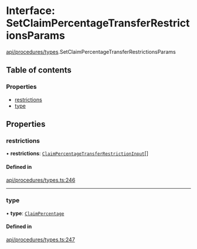 # Interface: SetClaimPercentageTransferRestrictionsParams

[api/procedures/types](../wiki/api.procedures.types).SetClaimPercentageTransferRestrictionsParams

## Table of contents

### Properties

- [restrictions](../wiki/api.procedures.types.SetClaimPercentageTransferRestrictionsParams#restrictions)
- [type](../wiki/api.procedures.types.SetClaimPercentageTransferRestrictionsParams#type)

## Properties

### restrictions

• **restrictions**: [`ClaimPercentageTransferRestrictionInput`](../wiki/api.procedures.types.ClaimPercentageTransferRestrictionInput)[]

#### Defined in

[api/procedures/types.ts:246](https://github.com/PolymeshAssociation/polymesh-sdk/blob/3d14e829/src/api/procedures/types.ts#L246)

___

### type

• **type**: [`ClaimPercentage`](../wiki/api.procedures.types.TransferRestrictionType#claimpercentage)

#### Defined in

[api/procedures/types.ts:247](https://github.com/PolymeshAssociation/polymesh-sdk/blob/3d14e829/src/api/procedures/types.ts#L247)
